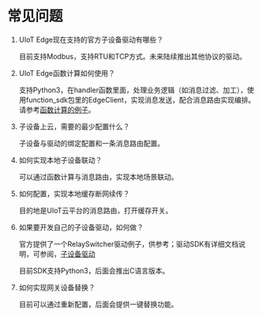 # 常见问题

1. UIoT Edge现在支持的官方子设备驱动有哪些？

   目前支持Modbus，支持RTU和TCP方式。未来陆续推出其他协议的驱动。

2. UIoT Edge函数计算如何使用？

   支持Python3，在handler函数里面，处理业务逻辑（如消息过滤、加工），使用function_sdk包里的EdgeClient，实现消息发送，配合消息路由实现编排。请参考[函数计算的例子](/uiot-edge/user_guide/edge_computing/function_development)。

3. 子设备上云，需要的最少配置什么？

   子设备与驱动的绑定配置和一条消息路由配置。

4. 如何实现本地子设备联动？

   可以通过函数计算与消息路由，实现本地场景联动。

5. 如何配置，实现本地缓存断网续传？

   目的地是UIoT云平台的消息路由，打开缓存开关。

6. 如果要开发自己的子设备驱动，如何做？

   官方提供了一个RelaySwitcher驱动例子，供参考；驱动SDK有详细文档说明，可参阅，[子设备驱动](/uiot-edge/edge_development/subdev_driver_SDK/python3_SDK_intro)

   目前SDK支持Python3，后面会推出C语言版本。

7. 如何实现网关设备替换？

   目前可以通过重新配置，后面会提供一键替换功能。


